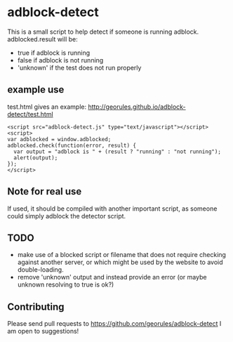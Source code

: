 adblock-detect
==============

This is a small script to help detect if someone is running adblock.  adblocked.result will be:
+ true if adblock is running
+ false if adblock is not running
+ 'unknown' if the test does not run properly

example use
-----------
test.html gives an example: <http://georules.github.io/adblock-detect/test.html>

```
<script src="adblock-detect.js" type="text/javascript"></script>
<script>
var adblocked = window.adblocked;
adblocked.check(function(error, result) {
  var output = "adblock is " + (result ? "running" : "not running");
  alert(output);
});
</script>
```

Note for real use
-------
If used, it should be compiled with another important script, as someone could simply adblock the detector script.

TODO
------
+ make use of a blocked script or filename that does not require checking against another server, or which might be used by the website to avoid double-loading.
+ remove 'unknown' output and instead provide an error (or maybe unknown resolving to true is ok?)

Contributing
---------
Please send pull requests to https://github.com/georules/adblock-detect
I am open to suggestions!
